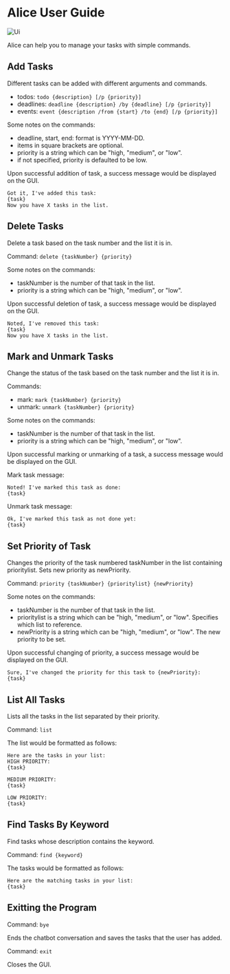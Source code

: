 # Alice User Guide
![Ui](https://github.com/user-attachments/assets/7bfb4362-c75f-4ebf-b0d6-3528215d1526)

Alice can help you to manage your tasks with simple commands.

## Add Tasks
Different tasks can be added with different arguments and commands.
- todos: `todo {description} [/p {priority}]`
- deadlines: `deadline {description} /by {deadline} [/p {priority}]`
- events: `event {description /from {start} /to {end} [/p {priority}]`

Some notes on the commands: 
- deadline, start, end: format is YYYY-MM-DD.
- items in square brackets are optional.
- priority is a string which can be "high, "medium", or "low".
- if not specified, priority is defaulted to be low.

Upon successful addition of task, a success message would be displayed on the GUI.
```
Got it, I've added this task:
{task}
Now you have X tasks in the list.
```

## Delete Tasks
Delete a task based on the task number and the list it is in.

Command: `delete {taskNumber} {priority}`

Some notes on the commands: 
- taskNumber is the number of that task in the list.
- priority is a string which can be "high, "medium", or "low".

Upon successful deletion of task, a success message would be displayed on the GUI.
```
Noted, I've removed this task:
{task}
Now you have X tasks in the list.
```

## Mark and Unmark Tasks
Change the status of the task based on the task number and the list it is in.

Commands: 
- mark: `mark {taskNumber} {priority}`
- unmark: `unmark {taskNumber} {priority}`

Some notes on the commands: 
- taskNumber is the number of that task in the list.
- priority is a string which can be "high, "medium", or "low".

Upon successful marking or unmarking of a task, a success message would be displayed on the GUI.

Mark task message:
```
Noted! I've marked this task as done:
{task}
```
Unmark task message:
```
Ok, I've marked this task as not done yet:
{task}
```

## Set Priority of Task
Changes the priority of the task numbered taskNumber in the list containing prioritylist. Sets new priority as newPriority.

Command: `priority {taskNumber} {prioritylist} {newPriority}`

Some notes on the commands: 
- taskNumber is the number of that task in the list.
- prioritylist is a string which can be "high, "medium", or "low". Specifies which list to reference.
- newPriority is a string which can be "high, "medium", or "low". The new priority to be set.

Upon successful changing of priority, a success message would be displayed on the GUI.
```
Sure, I've changed the priority for this task to {newPriority}:
{task}
```

## List All Tasks
Lists all the tasks in the list separated by their priority.

Command: `list`

The list would be formatted as follows:
```
Here are the tasks in your list:
HIGH PRIORITY:
{task}

MEDIUM PRIORITY:
{task}

LOW PRIORITY:
{task}
```

## Find Tasks By Keyword
Find tasks whose description contains the keyword.

Command: `find {keyword}`

The tasks would be formatted as follows:
```
Here are the matching tasks in your list:
{task}
```

## Exitting the Program
Command: `bye` 

Ends the chatbot conversation and saves the tasks that the user has added.

Command: `exit`

Closes the GUI.
